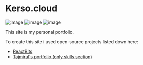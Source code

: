 # Kerso.cloud

![image](https://img.shields.io/badge/Vercel-000000?style=for-the-badge&logo=vercel&logoColor=white)
![image](https://img.shields.io/badge/next%20js-000000?style=for-the-badge&logo=nextdotjs&logoColor=white)
![image](https://img.shields.io/badge/TypeScript-007ACC?style=for-the-badge&logo=typescript&logoColor=white)

This site is my personal portfolio.

To create this site i used open-source projects listed down here:

- [ReactBits](https://reactbits.dev/)
- [Tajmirul's portfolio (only skills section)](https://me.toinfinite.dev/)

